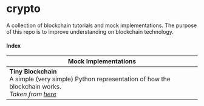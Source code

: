 # crypto

A collection of blockchain tutorials and mock implementations. The purpose of this repo is to improve understanding on blockchain technology.

#### Index

|Mock Implementations|
|---|
|**Tiny Blockchain**<br>A simple (very simple) Python representation of how the blockchain works.<br>_Taken from [here](https://medium.com/crypto-currently/lets-build-the-tiniest-blockchain-e70965a248b)_|
